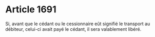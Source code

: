 # Article 1691

Si, avant que le cédant ou le cessionnaire eût signifié le transport au débiteur, celui-ci avait payé le cédant, il sera valablement libéré.
